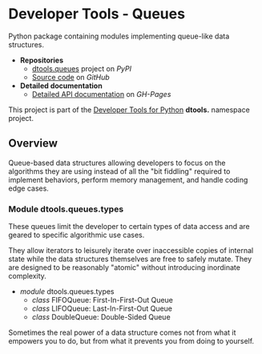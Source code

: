# Developer Tools - Queues

Python package containing modules implementing queue-like data
structures.

- **Repositories**
  - [dtools.queues][1] project on *PyPI*
  - [Source code][2] on *GitHub*
- **Detailed documentation**
  - [Detailed API documentation][3] on *GH-Pages*

This project is part of the [Developer Tools for Python][4] **dtools.**
namespace project.

## Overview

Queue-based data structures allowing developers to focus on the
algorithms they are using instead of all the "bit fiddling" required to
implement behaviors, perform memory management, and handle coding edge
cases.

### Module dtools.queues.types

These queues limit the developer to certain types of data access and are
geared to specific algorithmic use cases.

They allow iterators to leisurely iterate over inaccessible copies of
internal state while the data structures themselves are free to safely
mutate. They are designed to be reasonably "atomic" without introducing
inordinate complexity.

- *module* dtools.queues.types
  - *class* FIFOQueue: First-In-First-Out Queue
  - *class* LIFOQueue: Last-In-First-Out Queue
  - *class* DoubleQueue: Double-Sided Queue

Sometimes the real power of a data structure comes not from what it
empowers you to do, but from what it prevents you from doing to
yourself.

[1]: https://pypi.org/project/dtools.queues/
[2]: https://github.com/grscheller/dtools-queues/
[3]: https://grscheller.github.io/dtools-docs/queues/
[4]: https://github.com/grscheller/dtools-docs
